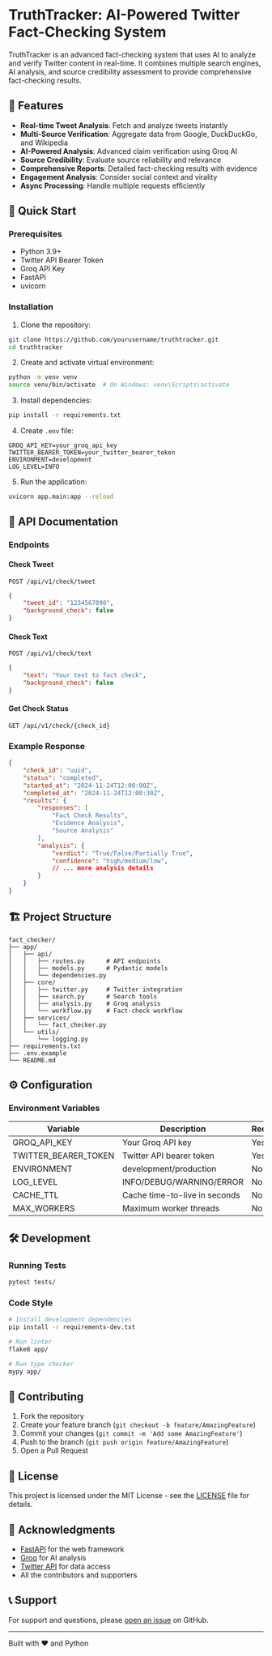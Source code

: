 # TruthTracker: AI-Powered Twitter Fact-Checking System

TruthTracker is an advanced fact-checking system that uses AI to analyze and verify Twitter content in real-time. It combines multiple search engines, AI analysis, and source credibility assessment to provide comprehensive fact-checking results.

## 🌟 Features

- **Real-time Tweet Analysis**: Fetch and analyze tweets instantly
- **Multi-Source Verification**: Aggregate data from Google, DuckDuckGo, and Wikipedia
- **AI-Powered Analysis**: Advanced claim verification using Groq AI
- **Source Credibility**: Evaluate source reliability and relevance
- **Comprehensive Reports**: Detailed fact-checking results with evidence
- **Engagement Analysis**: Consider social context and virality
- **Async Processing**: Handle multiple requests efficiently

## 🚀 Quick Start

### Prerequisites

- Python 3.9+
- Twitter API Bearer Token
- Groq API Key
- FastAPI
- uvicorn

### Installation

1. Clone the repository:
```bash
git clone https://github.com/yourusername/truthtracker.git
cd truthtracker
```

2. Create and activate virtual environment:
```bash
python -m venv venv
source venv/bin/activate  # On Windows: venv\Scripts\activate
```

3. Install dependencies:
```bash
pip install -r requirements.txt
```

4. Create `.env` file:
```env
GROQ_API_KEY=your_groq_api_key
TWITTER_BEARER_TOKEN=your_twitter_bearer_token
ENVIRONMENT=development
LOG_LEVEL=INFO
```

5. Run the application:
```bash
uvicorn app.main:app --reload
```

## 📖 API Documentation

### Endpoints

#### Check Tweet
```http
POST /api/v1/check/tweet
```
```json
{
    "tweet_id": "1234567890",
    "background_check": false
}
```

#### Check Text
```http
POST /api/v1/check/text
```
```json
{
    "text": "Your text to fact check",
    "background_check": false
}
```

#### Get Check Status
```http
GET /api/v1/check/{check_id}
```

### Example Response
```json
{
    "check_id": "uuid",
    "status": "completed",
    "started_at": "2024-11-24T12:00:00Z",
    "completed_at": "2024-11-24T12:00:30Z",
    "results": {
        "responses": [
            "Fact Check Results",
            "Evidence Analysis",
            "Source Analysis"
        ],
        "analysis": {
            "verdict": "True/False/Partially True",
            "confidence": "high/medium/low",
            // ... more analysis details
        }
    }
}
```

## 🏗️ Project Structure

```
fact_checker/
├── app/
│   ├── api/
│   │   ├── routes.py      # API endpoints
│   │   ├── models.py      # Pydantic models
│   │   └── dependencies.py
│   ├── core/
│   │   ├── twitter.py     # Twitter integration
│   │   ├── search.py      # Search tools
│   │   ├── analysis.py    # Groq analysis
│   │   └── workflow.py    # Fact-check workflow
│   ├── services/
│   │   └── fact_checker.py
│   └── utils/
│       └── logging.py
├── requirements.txt
├── .env.example
└── README.md
```

## ⚙️ Configuration

### Environment Variables

| Variable | Description | Required |
|----------|-------------|----------|
| GROQ_API_KEY | Your Groq API key | Yes |
| TWITTER_BEARER_TOKEN | Twitter API bearer token | Yes |
| ENVIRONMENT | development/production | No |
| LOG_LEVEL | INFO/DEBUG/WARNING/ERROR | No |
| CACHE_TTL | Cache time-to-live in seconds | No |
| MAX_WORKERS | Maximum worker threads | No |

## 🛠️ Development

### Running Tests
```bash
pytest tests/
```

### Code Style
```bash
# Install development dependencies
pip install -r requirements-dev.txt

# Run linter
flake8 app/

# Run type checker
mypy app/
```

## 🤝 Contributing

1. Fork the repository
2. Create your feature branch (`git checkout -b feature/AmazingFeature`)
3. Commit your changes (`git commit -m 'Add some AmazingFeature'`)
4. Push to the branch (`git push origin feature/AmazingFeature`)
5. Open a Pull Request

## 📄 License

This project is licensed under the MIT License - see the [LICENSE](LICENSE) file for details.

## 🙏 Acknowledgments

- [FastAPI](https://fastapi.tiangolo.com/) for the web framework
- [Groq](https://groq.com/) for AI analysis
- [Twitter API](https://developer.twitter.com/en) for data access
- All the contributors and supporters

## 📞 Support

For support and questions, please [open an issue](https://github.com/yourusername/truthtracker/issues) on GitHub.

---
Built with ❤️ and Python